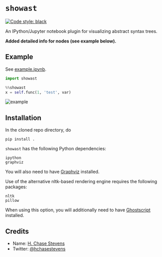 # `showast`

[![Code style: black](https://img.shields.io/badge/code%20style-black-000000.svg)](https://github.com/psf/black)

An IPython/Jupyter notebook plugin for visualizing abstract syntax trees.

**Added detailed info for nodes (see example below).**

## Example

See [example.ipynb](https://nbviewer.jupyter.org/github/code-gen/show_ast/blob/master/example.ipynb).

```python
import showast
```

```python
%%showast
x = self.func(1, 'test', var)
```

![example](https://i.imgur.com/KgL7ZGC.png)


## Installation
In the cloned repo directory, do
```
pip install .
```

`showast` has the following Python dependencies:
```
ipython
graphviz
```

You will also need to have [Graphviz](http://www.graphviz.org/Download..php) installed.

Use of the alternative nltk-based rendering engine requires the following packages:
```
nltk
pillow
```
When using this option, you will additionally need to have [Ghostscript](http://ghostscript.com/download/gsdnld.html) installed.

## Credits
* Name: [H. Chase Stevens](http://www.chasestevens.com)
* Twitter: [@hchasestevens](https://twitter.com/hchasestevens)

